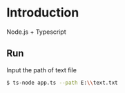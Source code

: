 # Introduction

Node.js + Typescript

## Run

Input the path of text file
```bash
$ ts-node app.ts --path E:\\text.txt
```
